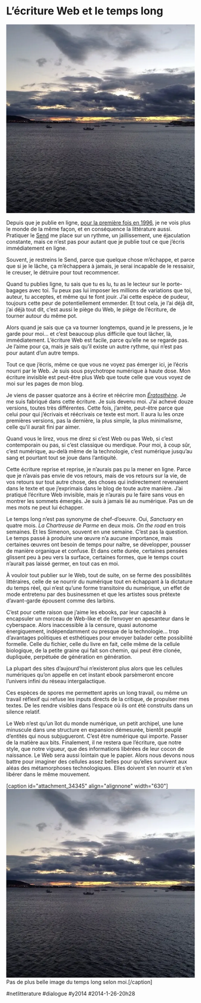 # L’écriture Web et le temps long

![](_i/soir.webp)

Depuis que je publie en ligne, [pour la première fois en 1996](http://lab.tcrouzet.com/sicile1996/), je ne vois plus le monde de la même façon, et en conséquence la littérature aussi. Pratiquer le [Send](#send) me place sur un rythme, un jaillissement, une éjaculation constante, mais ce n’est pas pour autant que je publie tout ce que j’écris immédiatement en ligne.

Souvent, je restreins le Send, parce que quelque chose m’échappe, et parce que si je le lâche, ça m’échappera à jamais, je serai incapable de le ressaisir, le creuser, le détruire pour tout recommencer.

Quand tu publies ligne, tu sais que tu es lu, tu as le lecteur sur le porte-bagages avec toi. Tu peux pas lui imposer les millions de variations que toi, auteur, tu acceptes, et même qui te font jouir. J’ai cette espèce de pudeur, toujours cette peur de potentiellement emmerder. Et tout cela, je l’ai déjà dit, j’ai déjà tout dit, c’est aussi le piège du Web, le piège de l’écriture, de tourner autour du même pot.

Alors quand je sais que ça va tourner longtemps, quand je le pressens, je le garde pour moi… et c’est beaucoup plus difficile que tout lâcher, là, immédiatement. L’écriture Web est facile, parce qu’elle ne se regarde pas. Je l’aime pour ça, mais je sais qu’il existe un autre rythme, qui n’est pas pour autant d’un autre temps.

Tout ce que j’écris, même ce que vous ne voyez pas émerger ici, je l’écris nourri par le Web. Je suis sous psychotrope numérique à haute dose. Mon écriture invisible est peut-être plus Web que toute celle que vous voyez de moi sur les pages de mon blog.

Je viens de passer quatorze ans à écrire et réécrire mon *[Ératosthène](../../page/eratosthene)*. Je me suis fabriqué dans cette écriture. Je suis devenu moi. J’ai achevé douze versions, toutes très différentes. Cette fois, j’arrête, peut-être parce que celui pour qui j’écrivais et réécrivais ce texte est mort. Il aura lu les onze premières versions, pas la dernière, la plus simple, la plus minimalisme, celle qu’il aurait fini par aimer.

Quand vous le lirez, vous me direz si c’est Web ou pas Web, si c’est contemporain ou pas, si c’est classique ou merdique. Pour moi, à coup sûr, c’est numérique, au-delà même de la technologie, c’est numérique jusqu’au sang et pourtant tout se joue dans l’antiquité.

Cette écriture reprise et reprise, je n’aurais pas pu la mener en ligne. Parce que je n’avais pas envie de vos retours, mais de vos retours sur la vie, de vos retours sur tout autre chose, des choses qui indirectement revenaient dans le texte et que j’exprimais dans le blog de toute autre manière. J’ai pratiqué l’écriture Web invisible, mais je n’aurais pu le faire sans vous en montrer les sommets émergés. Je suis à jamais lié au numérique. Pas un de mes mots ne peut lui échapper.

Le temps long n’est pas synonyme de chef-d’oeuvre. Oui, *Sanctuary* en quatre mois. *La Chartreuse de Parme* en deux mois. *On the road* en trois semaines. Et les Simenon, souvent en une semaine. C’est pas la question. Le temps passé à produire une œuvre n’a aucune importance, mais certaines œuvres ont besoin de temps pour naître, se développer, pousser de manière organique et confuse. Et dans cette durée, certaines pensées glissent peu à peu vers la surface, certaines formes, que le temps court n’aurait pas laissé germer, en tout cas en moi.

À vouloir tout publier sur le Web, tout de suite, on se ferme des possibilités littéraires, celle de se nourrir du numérique tout en échappant à la dictature du temps réel, qui n’est qu’une forme transitoire du numérique, un effet de mode entretenu par des businessmen et que les artistes sous prétexte d’avant-garde épousent comme des larbins.

C’est pour cette raison que j’aime les ebooks, par leur capacité à encapsuler un morceau de Web-like et de l’envoyer en apesanteur dans le cyberspace. Alors inaccessible à la censure, quasi autonome énergiquement, indépendamment ou presque de la technologie… trop d’avantages politiques et esthétiques pour envoyer balader cette possibilité formelle. Celle du fichier, celle du livre en fait, celle même de la cellule biologique, de la petite graine qui fait son chemin, qui peut être clonée, dupliquée, perpétuée de génération en génération.

La plupart des sites d’aujourd’hui n’existeront plus alors que les cellules numériques qu’on appelle en cet instant ebook parsèmeront encore l’univers infini du réseau intergalactique.

Ces espèces de spores me permettent après un long travail, ou même un travail réflexif qui refuse les inputs directs de la critique, de propulser mes textes. De les rendre visibles dans l’espace où ils ont été construits dans un silence relatif.

Le Web n’est qu’un îlot du monde numérique, un petit archipel, une lune minuscule dans une structure en expansion démesurée, bientôt peuplé d’entités qui nous subjugueront. C’est être numérique qui importe. Passer de la matière aux bits. Finalement, il ne restera que l’écriture, que notre style, que notre vigueur, que des informations libérées de leur cocon de naissance. Le Web sera aussi lointain que le papier. Alors nous devons nous battre pour imaginer des cellules assez belles pour qu’elles survivent aux aléas des métamorphoses technologiques. Elles doivent s’en nourrir et s’en libérer dans le même mouvement.

[caption id="attachment\_34345" align="alignnone" width="630"]![Pas de plus belle image du temps long selon moi.](_i/soir.webp) Pas de plus belle image du temps long selon moi.[/caption]



#netlitterature #dialogue #y2014 #2014-1-26-20h28
